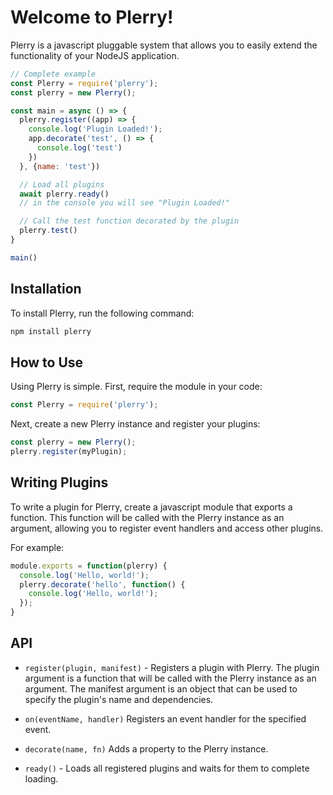 # Welcome to Plerry!

Plerry is a javascript pluggable system that allows you to easily extend the functionality of your NodeJS application.

```js
// Complete example
const Plerry = require('plerry');
const plerry = new Plerry();

const main = async () => {
  plerry.register((app) => {
    console.log('Plugin Loaded!');
    app.decorate('test', () => {
      console.log('test')
    })
  }, {name: 'test'})

  // Load all plugins
  await plerry.ready()
  // in the console you will see "Plugin Loaded!"

  // Call the test function decorated by the plugin
  plerry.test()
}

main()

```

## Installation

To install Plerry, run the following command:

```bash
npm install plerry
```

## How to Use

Using Plerry is simple. First, require the module in your code:

```js
const Plerry = require('plerry');
```

Next, create a new Plerry instance and register your plugins:

```js
const plerry = new Plerry();
plerry.register(myPlugin);
```

## Writing Plugins
To write a plugin for Plerry, create a javascript module that exports a function. This function will be called with the Plerry instance as an argument, allowing you to register event handlers and access other plugins.

For example:

```js
module.exports = function(plerry) {
  console.log('Hello, world!');
  plerry.decorate('hello', function() {
    console.log('Hello, world!');
  });
}
```
## API

- `register(plugin, manifest)` - Registers a plugin with Plerry. The plugin argument is a function that will be called with the Plerry instance as an argument. The manifest argument is an object that can be used to specify the plugin's name and dependencies.

- `on(eventName, handler)` Registers an event handler for the specified event.

- `decorate(name, fn)` Adds a property to the Plerry instance.

- `ready()` - Loads all registered plugins and waits for them to complete loading.